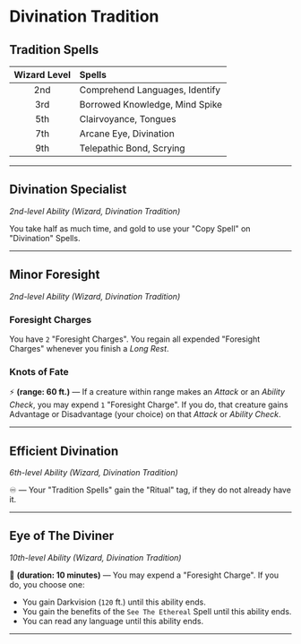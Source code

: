 # Divination Tradition

## Tradition Spells

| Wizard Level | Spells                         |
|:------------:|:-------------------------------|
|     2nd      | Comprehend Languages, Identify |
|     3rd      | Borrowed Knowledge, Mind Spike |
|     5th      | Clairvoyance, Tongues          |
|     7th      | Arcane Eye, Divination         |
|     9th      | Telepathic Bond, Scrying       |

---

## Divination Specialist
*2nd-level Ability (Wizard, Divination Tradition)*  

You take half as much time, and gold to use your "Copy Spell" on "Divination" Spells.

---

## Minor Foresight
*2nd-level Ability (Wizard, Divination Tradition)*  

### Foresight Charges

You have `2` "Foresight Charges". You regain all expended "Foresight Charges" whenever you finish a *Long Rest*.

### Knots of Fate

⚡ **(range: 60 ft.)** — If a creature within range makes an *Attack* or an *Ability Check*, you may expend `1` "Foresight Charge". If you do, that creature gains Advantage or Disadvantage (your choice) on that *Attack* or *Ability Check*.

---

## Efficient Divination
*6th-level Ability (Wizard, Divination Tradition)*  

♾️ — Your "Tradition Spells" gain the "Ritual" tag, if they do not already have it.

---

## Eye of The Diviner
*10th-level Ability (Wizard, Divination Tradition)*  

🔷 **(duration: 10 minutes)** — You may expend a "Foresight Charge". If you do, you choose one:
* You gain Darkvision (`120` ft.) until this ability ends.
* You gain the benefits of the `See The Ethereal` Spell until this ability ends.
* You can read any language until this ability ends.

---
